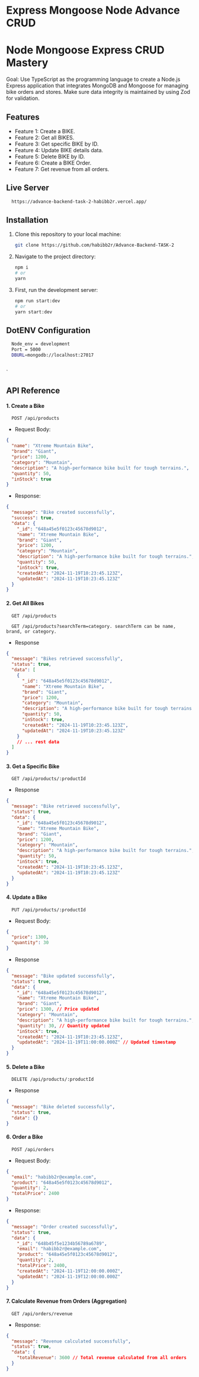 ﻿# Express Mongoose Node Advance CRUD

# Node Mongoose Express CRUD Mastery

Goal: Use TypeScript as the programming language to create a Node.js Express application that integrates MongoDB and Mongoose for managing bike orders and stores. Make sure data integrity is maintained by using Zod for validation.

## Features

- Feature 1: Create a BIKE.
- Feature 2: Get all BIKES.
- Feature 3: Get specific BIKE by ID.
- Feature 4: Update BIKE details data.
- Feature 5: Delete BIKE by ID.
- Feature 6: Create a BIKE Order.
- Feature 7: Get revenue from all orders.


## Live Server 
 ```bash
   https://advance-backend-task-2-habibb2r.vercel.app/

   ```

## Installation

1. Clone this repository to your local machine:

   ```bash
   git clone https://github.com/habibb2r/Advance-Backend-TASK-2

   ```

2. Navigate to the project directory:

   ```bash
   npm i
   # or
   yarn
   ```

3. First, run the development server:
   ```bash
   npm run start:dev
   # or
   yarn start:dev
   ```

## DotENV Configuration

```bash
  Node_env = development
  Port = 5000
  DBURL=mongodb://localhost:27017
  
```
`

## API Reference

#### 1. Create a Bike

```http
  POST /api/products
```

- Request Body:

```json
{
  "name": "Xtreme Mountain Bike",
  "brand": "Giant",
  "price": 1200,
  "category": "Mountain",
  "description": "A high-performance bike built for tough terrains.",
  "quantity": 50,
  "inStock": true
}
```

- Response:

```json
{
  "message": "Bike created successfully",
  "success": true,
  "data": {
    "_id": "648a45e5f0123c45678d9012",
    "name": "Xtreme Mountain Bike",
    "brand": "Giant",
    "price": 1200,
    "category": "Mountain",
    "description": "A high-performance bike built for tough terrains.",
    "quantity": 50,
    "inStock": true,
    "createdAt": "2024-11-19T10:23:45.123Z",
    "updatedAt": "2024-11-19T10:23:45.123Z"
  }
}
```

#### 2. Get All Bikes

```http
  GET /api/products
```
```http
  GET /api/products?searchTerm=category. searchTerm can be name, brand, or category.
```

- Response

```json
{
  "message": "Bikes retrieved successfully",
  "status": true,
  "data": [
    {
      "_id": "648a45e5f0123c45678d9012",
      "name": "Xtreme Mountain Bike",
      "brand": "Giant",
      "price": 1200,
      "category": "Mountain",
      "description": "A high-performance bike built for tough terrains.",
      "quantity": 50,
      "inStock": true,
      "createdAt": "2024-11-19T10:23:45.123Z",
      "updatedAt": "2024-11-19T10:23:45.123Z"
    }
    // ... rest data
  ]
}
```

#### 3. Get a Specific Bike

```http
  GET /api/products/:productId
```

- Response

```json
{
  "message": "Bike retrieved successfully",
  "status": true,
  "data": {
    "_id": "648a45e5f0123c45678d9012",
    "name": "Xtreme Mountain Bike",
    "brand": "Giant",
    "price": 1200,
    "category": "Mountain",
    "description": "A high-performance bike built for tough terrains.",
    "quantity": 50,
    "inStock": true,
    "createdAt": "2024-11-19T10:23:45.123Z",
    "updatedAt": "2024-11-19T10:23:45.123Z"
  }
}
```

#### 4. Update a Bike

```http
  PUT /api/products/:productId
```

- Request Body:

```json
{
  "price": 1300,
  "quantity": 30
}
```

- Response

```json
{
  "message": "Bike updated successfully",
  "status": true,
  "data": {
    "_id": "648a45e5f0123c45678d9012",
    "name": "Xtreme Mountain Bike",
    "brand": "Giant",
    "price": 1300, // Price updated
    "category": "Mountain",
    "description": "A high-performance bike built for tough terrains.",
    "quantity": 30, // Quantity updated
    "inStock": true,
    "createdAt": "2024-11-19T10:23:45.123Z",
    "updatedAt": "2024-11-19T11:00:00.000Z" // Updated timestamp
  }
}
```

#### 5. Delete a Bike

```http
  DELETE /api/products/:productId
```

- Response

```json
{
  "message": "Bike deleted successfully",
  "status": true,
  "data": {}
}
```

#### 6. Order a Bike


```http
  POST /api/orders
```

- Request Body:

```json
{
  "email": "habibb2r@example.com",
  "product": "648a45e5f0123c45678d9012",
  "quantity": 2,
  "totalPrice": 2400
}
```

- Response:

```json
{
  "message": "Order created successfully",
  "status": true,
  "data": {
    "_id": "648b45f5e1234b56789a6789",
    "email": "habibb2r@example.com",
    "product": "648a45e5f0123c45678d9012",
    "quantity": 2,
    "totalPrice": 2400,
    "createdAt": "2024-11-19T12:00:00.000Z",
    "updatedAt": "2024-11-19T12:00:00.000Z"
  }
}
```
#### 7. Calculate Revenue from Orders (Aggregation)


```http
  GET /api/orders/revenue
```


- Response:

```json
{
  "message": "Revenue calculated successfully",
  "status": true,
  "data": {
    "totalRevenue": 3600 // Total revenue calculated from all orders
  }
}
```

 
